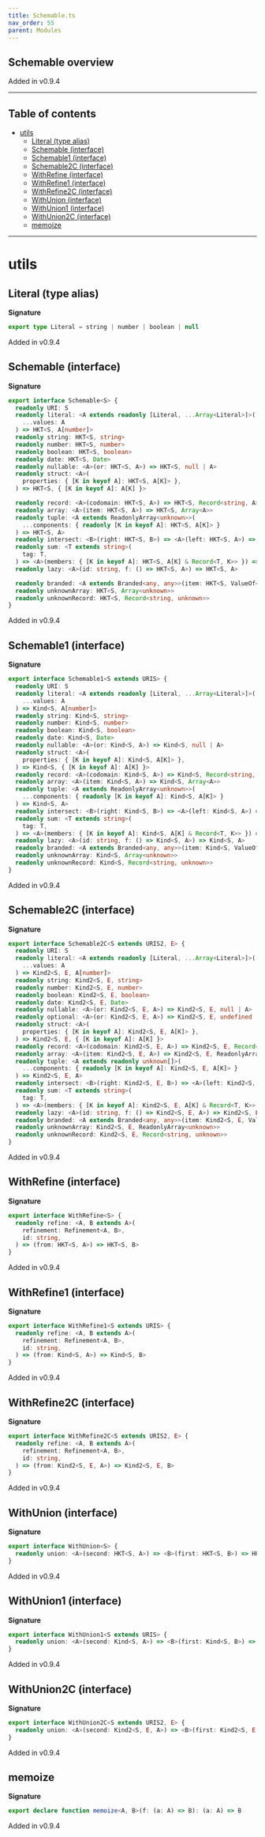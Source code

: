 ```yaml
---
title: Schemable.ts
nav_order: 55
parent: Modules
---
```


## Schemable overview

Added in v0.9.4

---

<h2 class="text-delta">Table of contents</h2>

- [utils](#utils)
  - [Literal (type alias)](#literal-type-alias)
  - [Schemable (interface)](#schemable-interface)
  - [Schemable1 (interface)](#schemable1-interface)
  - [Schemable2C (interface)](#schemable2c-interface)
  - [WithRefine (interface)](#withrefine-interface)
  - [WithRefine1 (interface)](#withrefine1-interface)
  - [WithRefine2C (interface)](#withrefine2c-interface)
  - [WithUnion (interface)](#withunion-interface)
  - [WithUnion1 (interface)](#withunion1-interface)
  - [WithUnion2C (interface)](#withunion2c-interface)
  - [memoize](#memoize)

---

# utils

## Literal (type alias)

**Signature**

```ts
export type Literal = string | number | boolean | null
```

Added in v0.9.4

## Schemable (interface)

**Signature**

```ts
export interface Schemable<S> {
  readonly URI: S
  readonly literal: <A extends readonly [Literal, ...Array<Literal>]>(
    ...values: A
  ) => HKT<S, A[number]>
  readonly string: HKT<S, string>
  readonly number: HKT<S, number>
  readonly boolean: HKT<S, boolean>
  readonly date: HKT<S, Date>
  readonly nullable: <A>(or: HKT<S, A>) => HKT<S, null | A>
  readonly struct: <A>(
    properties: { [K in keyof A]: HKT<S, A[K]> },
  ) => HKT<S, { [K in keyof A]: A[K] }>

  readonly record: <A>(codomain: HKT<S, A>) => HKT<S, Record<string, A>>
  readonly array: <A>(item: HKT<S, A>) => HKT<S, Array<A>>
  readonly tuple: <A extends ReadonlyArray<unknown>>(
    ...components: { readonly [K in keyof A]: HKT<S, A[K]> }
  ) => HKT<S, A>
  readonly intersect: <B>(right: HKT<S, B>) => <A>(left: HKT<S, A>) => HKT<S, A & B>
  readonly sum: <T extends string>(
    tag: T,
  ) => <A>(members: { [K in keyof A]: HKT<S, A[K] & Record<T, K>> }) => HKT<S, A[keyof A]>
  readonly lazy: <A>(id: string, f: () => HKT<S, A>) => HKT<S, A>

  readonly branded: <A extends Branded<any, any>>(item: HKT<S, ValueOf<A>>) => HKT<S, A>
  readonly unknownArray: HKT<S, Array<unknown>>
  readonly unknownRecord: HKT<S, Record<string, unknown>>
}
```

Added in v0.9.4

## Schemable1 (interface)

**Signature**

```ts
export interface Schemable1<S extends URIS> {
  readonly URI: S
  readonly literal: <A extends readonly [Literal, ...Array<Literal>]>(
    ...values: A
  ) => Kind<S, A[number]>
  readonly string: Kind<S, string>
  readonly number: Kind<S, number>
  readonly boolean: Kind<S, boolean>
  readonly date: Kind<S, Date>
  readonly nullable: <A>(or: Kind<S, A>) => Kind<S, null | A>
  readonly struct: <A>(
    properties: { [K in keyof A]: Kind<S, A[K]> },
  ) => Kind<S, { [K in keyof A]: A[K] }>
  readonly record: <A>(codomain: Kind<S, A>) => Kind<S, Record<string, A>>
  readonly array: <A>(item: Kind<S, A>) => Kind<S, Array<A>>
  readonly tuple: <A extends ReadonlyArray<unknown>>(
    ...components: { readonly [K in keyof A]: Kind<S, A[K]> }
  ) => Kind<S, A>
  readonly intersect: <B>(right: Kind<S, B>) => <A>(left: Kind<S, A>) => Kind<S, A & B>
  readonly sum: <T extends string>(
    tag: T,
  ) => <A>(members: { [K in keyof A]: Kind<S, A[K] & Record<T, K>> }) => Kind<S, A[keyof A]>
  readonly lazy: <A>(id: string, f: () => Kind<S, A>) => Kind<S, A>
  readonly branded: <A extends Branded<any, any>>(item: Kind<S, ValueOf<A>>) => Kind<S, A>
  readonly unknownArray: Kind<S, Array<unknown>>
  readonly unknownRecord: Kind<S, Record<string, unknown>>
}
```

Added in v0.9.4

## Schemable2C (interface)

**Signature**

```ts
export interface Schemable2C<S extends URIS2, E> {
  readonly URI: S
  readonly literal: <A extends readonly [Literal, ...Array<Literal>]>(
    ...values: A
  ) => Kind2<S, E, A[number]>
  readonly string: Kind2<S, E, string>
  readonly number: Kind2<S, E, number>
  readonly boolean: Kind2<S, E, boolean>
  readonly date: Kind2<S, E, Date>
  readonly nullable: <A>(or: Kind2<S, E, A>) => Kind2<S, E, null | A>
  readonly optional: <A>(or: Kind2<S, E, A>) => Kind2<S, E, undefined | A>
  readonly struct: <A>(
    properties: { [K in keyof A]: Kind2<S, E, A[K]> },
  ) => Kind2<S, E, { [K in keyof A]: A[K] }>
  readonly record: <A>(codomain: Kind2<S, E, A>) => Kind2<S, E, Record<string, A>>
  readonly array: <A>(item: Kind2<S, E, A>) => Kind2<S, E, ReadonlyArray<A>>
  readonly tuple: <A extends readonly unknown[]>(
    ...components: { readonly [K in keyof A]: Kind2<S, E, A[K]> }
  ) => Kind2<S, E, A>
  readonly intersect: <B>(right: Kind2<S, E, B>) => <A>(left: Kind2<S, E, A>) => Kind2<S, E, A & B>
  readonly sum: <T extends string>(
    tag: T,
  ) => <A>(members: { [K in keyof A]: Kind2<S, E, A[K] & Record<T, K>> }) => Kind2<S, E, A[keyof A]>
  readonly lazy: <A>(id: string, f: () => Kind2<S, E, A>) => Kind2<S, E, A>
  readonly branded: <A extends Branded<any, any>>(item: Kind2<S, E, ValueOf<A>>) => Kind2<S, E, A>
  readonly unknownArray: Kind2<S, E, ReadonlyArray<unknown>>
  readonly unknownRecord: Kind2<S, E, Record<string, unknown>>
}
```

Added in v0.9.4

## WithRefine (interface)

**Signature**

```ts
export interface WithRefine<S> {
  readonly refine: <A, B extends A>(
    refinement: Refinement<A, B>,
    id: string,
  ) => (from: HKT<S, A>) => HKT<S, B>
}
```

Added in v0.9.4

## WithRefine1 (interface)

**Signature**

```ts
export interface WithRefine1<S extends URIS> {
  readonly refine: <A, B extends A>(
    refinement: Refinement<A, B>,
    id: string,
  ) => (from: Kind<S, A>) => Kind<S, B>
}
```

Added in v0.9.4

## WithRefine2C (interface)

**Signature**

```ts
export interface WithRefine2C<S extends URIS2, E> {
  readonly refine: <A, B extends A>(
    refinement: Refinement<A, B>,
    id: string,
  ) => (from: Kind2<S, E, A>) => Kind2<S, E, B>
}
```

Added in v0.9.4

## WithUnion (interface)

**Signature**

```ts
export interface WithUnion<S> {
  readonly union: <A>(second: HKT<S, A>) => <B>(first: HKT<S, B>) => HKT<S, A | B>
}
```

Added in v0.9.4

## WithUnion1 (interface)

**Signature**

```ts
export interface WithUnion1<S extends URIS> {
  readonly union: <A>(second: Kind<S, A>) => <B>(first: Kind<S, B>) => Kind<S, A | B>
}
```

Added in v0.9.4

## WithUnion2C (interface)

**Signature**

```ts
export interface WithUnion2C<S extends URIS2, E> {
  readonly union: <A>(second: Kind2<S, E, A>) => <B>(first: Kind2<S, E, B>) => Kind2<S, E, A | B>
}
```

Added in v0.9.4

## memoize

**Signature**

```ts
export declare function memoize<A, B>(f: (a: A) => B): (a: A) => B
```

Added in v0.9.4
